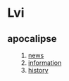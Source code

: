 <!DOCTYPE HTML>
<HTML>
<head>
<title>Lvi game</title>
<meta name="twitter:" content="">
</head>
<body>
<h1>Lvi</h1>
<h2>apocalipse</h2>
<ul><ol>
<li><a href="file:///C:/Users/User/Desktop/web/1.html">news</a></li>
<li><a href="file:///C:/Users/User/Desktop/web/2.html">information</a></li>
<li><a href="file:///C:/Users/User/Desktop/web/3.html">history</a></li>
<ul/></ol>
</body>
</HTML>
